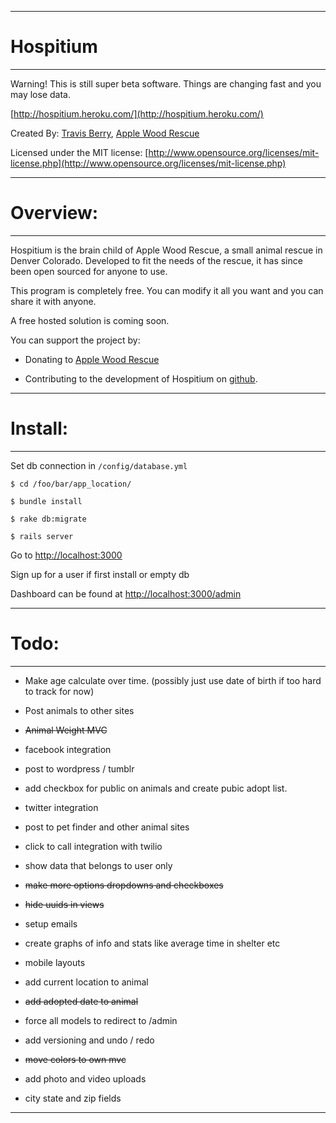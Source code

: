 * * *
Hospitium
========

* * *

Warning! This is still super beta software. Things are changing fast and you may lose data.

[http://hospitium.heroku.com/](http://hospitium.heroku.com/)

Created By: [Travis Berry](http://www.travisberry.com), [Apple Wood Rescue](http://www.applewoodrescue.org)

Licensed under the MIT license: [http://www.opensource.org/licenses/mit-license.php](http://www.opensource.org/licenses/mit-license.php)

* * *

Overview:
========================

* * *

Hospitium is the brain child of Apple Wood Rescue, a small animal rescue in Denver Colorado. Developed to fit the needs of the rescue, it has since been open sourced for anyone to use.

This program is completely free. You can modify it all you want and you can share it with anyone.

A free hosted solution is coming soon.

You can support the project by:

- Donating to [Apple Wood Rescue](http://www.applewoodrescue.org/donate/)

- Contributing to the development of Hospitium on [github](https://github.com/ninetwentyfour/Hospitium).


* * *

Install:
========================

* * *

Set db connection in `/config/database.yml`

`$ cd /foo/bar/app_location/`

`$ bundle install`

`$ rake db:migrate`

`$ rails server`

Go to [http://localhost:3000](http://localhost:3000)

Sign up for a user if first install or empty db

Dashboard can be found at [http://localhost:3000/admin](http://localhost:3000/admin)


* * *

Todo:
======================== 

* * *

- Make age calculate over time. (possibly just use date of birth if too hard to track for now)

- Post animals to other sites

- <del>Animal Weight MVC</del>

- facebook integration

- post to wordpress / tumblr 

- add checkbox for public on animals and create pubic adopt list.

- twitter integration

- post to pet finder and other animal sites

- click to call integration with twilio

- show data that belongs to user only

- <del>make more options dropdowns and checkboxes</del>

- <del>hide uuids in views</del>

- setup emails

- create graphs of info and stats like average time in shelter etc

- mobile layouts

- add current location to animal

- <del>add adopted date to animal</del>

- force all models to redirect to /admin

- add versioning and undo / redo

- <del>move colors to own mvc</del>

- add photo and video uploads

- city state and zip fields



* * *


